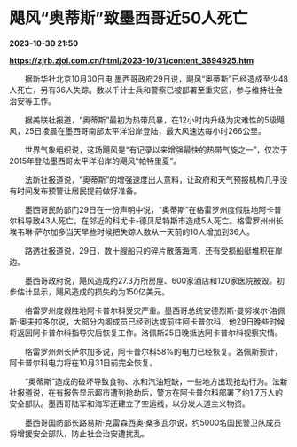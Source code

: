 # 飓风“奥蒂斯”致墨西哥近50人死亡

**2023-10-30 21:50**

**https://zjrb.zjol.com.cn/html/2023-10/31/content_3694925.htm**

　　据新华社北京10月30日电 墨西哥政府29日说，飓风“奥蒂斯”已经造成至少48人死亡，另有36人失踪。数以千计士兵和警察已被部署至重灾区，参与维持社会治安等工作。

　　据美联社报道，“奥蒂斯”最初为热带风暴，在12小时内升级为灾难性的5级飓风，25日凌晨在墨西哥南部太平洋沿岸登陆，最大风速达每小时266公里。

　　世界气象组织说，这场飓风是“有记录以来增强最快的热带气旋之一”，仅次于2015年登陆墨西哥太平洋沿岸的飓风“帕特里夏”。

　　法新社报道说，“奥蒂斯”的增强速度出人意料，让政府和天气预报机构几乎没有时间发布预警让居民提前做好准备。

　　墨西哥民防部门29日在一份声明中说，“奥蒂斯”在格雷罗州度假胜地阿卡普尔科导致43人死亡，在邻近的科尤卡-德贝尼特斯市造成5人死亡。格雷罗州州长埃韦琳·萨尔加多当天早些时候把失踪人数从一天前的10人增加到36人。

　　路透社报道说，29日，数十艘船只的碎片散落海湾，还有受损船艇堆积在岸边。

　　墨西哥政府说，飓风造成约27.3万所房屋、600家酒店和120家医院被毁。初步估计显示，飓风造成的损失约为150亿美元。

　　格雷罗州度假胜地阿卡普尔科受灾严重。墨西哥总统安德烈斯·曼努埃尔·洛佩斯·奥夫拉多尔说，大部分内阁成员已经到达或前往阿卡普尔科，他29日晚些时候将返回阿卡普尔科指导灾后恢复工作。洛佩斯25日晚抵达阿卡普尔科视察灾情。

　　格雷罗州州长萨尔加多说，阿卡普尔科58%的电力已经恢复。洛佩斯预计，阿卡普尔科电力将在10月31日前完全恢复。

　　“奥蒂斯”造成的破坏导致食物、水和汽油短缺，一些地方出现抢劫行为。法新社报道说，在有报告显示超市遭到抢劫后，警方在阿卡普尔科部署了约1.7万人的安全部队。墨西哥陆军和海军还建立了空运线，以分发人道主义物资。

　　墨西哥国防部长路易斯·克雷森西奥·桑多瓦尔说，约5000名国民警卫队成员将增援安全部队，防止社会治安遭扰乱。